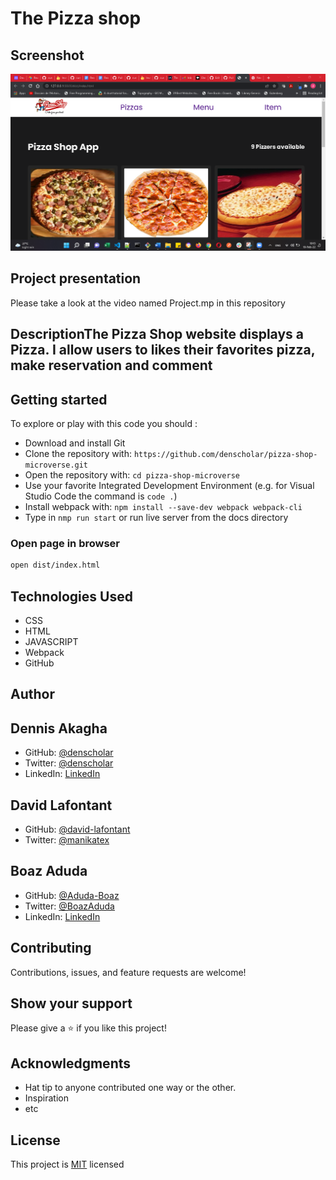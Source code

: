 # The Pizza shop

## Screenshot

![Screenshot](image.png)

## Project presentation

Please take a look at the video named Project.mp in this repository

## DescriptionThe Pizza Shop website displays a Pizza. I allow users to likes their favorites pizza, make reservation and comment

## Getting started

To explore or play with this code you should :

- Download and install Git
- Clone the repository with: `https://github.com/denscholar/pizza-shop-microverse.git`
- Open the repository with: `cd pizza-shop-microverse`
- Use your favorite Integrated Development Environment (e.g. for Visual Studio Code the command is `code .`)
- Install webpack with: `npm install --save-dev webpack webpack-cli`
- Type in `nmp run start` or run live server from the docs directory

### Open page in browser

```bash
open dist/index.html
```

## Technologies Used

- CSS
- HTML
- JAVASCRIPT
- Webpack
- GitHub

## Author

## Dennis Akagha

- GitHub: [@denscholar](https://github.com/denscholar)
- Twitter: [@denscholar](https://twitter.com/dennisakagha)
- LinkedIn: [LinkedIn](https://www.linkedin.com/in/dennisakagha/)

## David Lafontant

- GitHub: [@david-lafontant](https://github.com/david-lafontant)
- Twitter: [@manikatex](https://twitter.com/manikatex)

## Boaz Aduda

- GitHub: [@Aduda-Boaz](https://github.com/Aduda-Boaz)
- Twitter: [@BoazAduda](https://twitter.com/BoazAduda)
- LinkedIn: [LinkedIn](https://www.linkedin.com/in/boaz-aduda/)

## Contributing

Contributions, issues, and feature requests are welcome!

## Show your support

Please give a ⭐️ if you like this project!

## Acknowledgments

- Hat tip to anyone contributed one way or the other.
- Inspiration
- etc

## License

This project is [MIT](https://github.com/microverseinc/readme-template/blob/master/MIT.md) licensed
